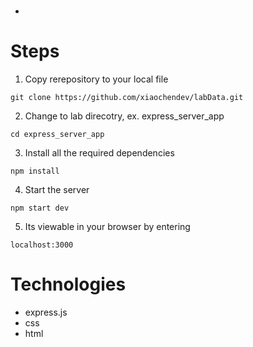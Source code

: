 # 
- 
# Steps
1. Copy rerepository to your local file
```
git clone https://github.com/xiaochendev/labData.git
```

2. Change to lab direcotry, ex. express_server_app
```
cd express_server_app
```

3. Install all the required dependencies
```
npm install
```

4. Start the server
```
npm start dev
```

5. Its viewable in your browser by entering
```
localhost:3000
```

# Technologies
- express.js
- css
- html
